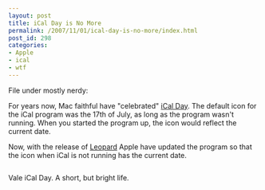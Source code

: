 ```yaml
---
layout: post
title: iCal Day is No More
permalink: /2007/11/01/ical-day-is-no-more/index.html
post_id: 298
categories: 
- Apple
- ical
- wtf
---
```


 File under mostly nerdy:

For years now, Mac faithful have "celebrated" <a href="http://arstechnica.com/journals/apple.ars/2005/7/16/734">iCal Day</a>. The default icon for the iCal program was the 17th of July, as long as the program wasn't running. When you started the program up, the icon would reflect the current date.

Now, with the release of <a href="http://www.apple.com/macosx/">Leopard</a> Apple have updated the program so that the icon when iCal is not running has the current date.

<img src="http://jordanbrock.com/assets/2007/11/1/ical_day.jpg" alt="" />

Vale iCal Day. A short, but bright life.

